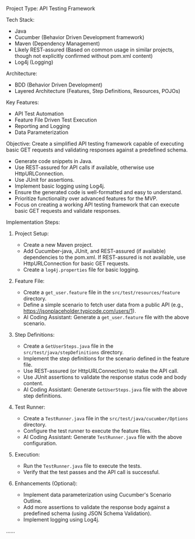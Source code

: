 Project Type: API Testing Framework

Tech Stack:
- Java
- Cucumber (Behavior Driven Development framework)
- Maven (Dependency Management)
- Likely REST-assured (Based on common usage in similar projects, though not explicitly confirmed without pom.xml content)
- Log4j (Logging)

Architecture:
- BDD (Behavior Driven Development)
- Layered Architecture (Features, Step Definitions, Resources, POJOs)

Key Features:
- API Test Automation
- Feature File Driven Test Execution
- Reporting and Logging
- Data Parameterization

Objective: Create a simplified API testing framework capable of executing basic GET requests and validating responses against a predefined schema.
- Generate code snippets in Java.
- Use REST-assured for API calls if available, otherwise use HttpURLConnection.
- Use JUnit for assertions.
- Implement basic logging using Log4j.
- Ensure the generated code is well-formatted and easy to understand.
- Prioritize functionality over advanced features for the MVP.
- Focus on creating a working API testing framework that can execute basic GET requests and validate responses.

Implementation Steps:

1. Project Setup:
   - Create a new Maven project.
   - Add Cucumber-java, JUnit, and REST-assured (if available) dependencies to the pom.xml. If REST-assured is not available, use HttpURLConnection for basic GET requests.
   - Create a `log4j.properties` file for basic logging.

2. Feature File:
   - Create a `get_user.feature` file in the `src/test/resources/feature` directory.
   - Define a simple scenario to fetch user data from a public API (e.g., https://jsonplaceholder.typicode.com/users/1).
   - AI Coding Assistant: Generate a `get_user.feature` file with the above scenario.

3. Step Definitions:
   - Create a `GetUserSteps.java` file in the `src/test/java/stepDefinitions` directory.
   - Implement the step definitions for the scenario defined in the feature file.
   - Use REST-assured (or HttpURLConnection) to make the API call.
   - Use JUnit assertions to validate the response status code and body content.
   - AI Coding Assistant: Generate `GetUserSteps.java` file with the above step definitions.

4. Test Runner:
   - Create a `TestRunner.java` file in the `src/test/java/cucumber/Options` directory.
   - Configure the test runner to execute the feature files.
   - AI Coding Assistant: Generate `TestRunner.java` file with the above configuration.

5. Execution:
   - Run the `TestRunner.java` file to execute the tests.
   - Verify that the test passes and the API call is successful.

6. Enhancements (Optional):
   - Implement data parameterization using Cucumber's Scenario Outline.
   - Add more assertions to validate the response body against a predefined schema (using JSON Schema Validation).
   - Implement logging using Log4j.

......
